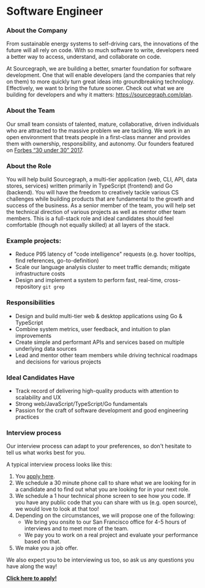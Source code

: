 # Software Engineer

### About the Company

From sustainable energy systems to self-driving cars, the innovations of the future will all rely on code. With so much software to write, developers need a better way to access, understand, and collaborate on code.

At Sourcegraph, we are building a better, smarter foundation for software development. One that will enable developers (and the companies that rely on them) to more quickly turn great ideas into groundbreaking technology. Effectively, we want to bring the future sooner.
Check out what we are building for developers and why it matters: https://sourcegraph.com/plan.

### About the Team

Our small team consists of talented, mature, collaborative, driven individuals who are attracted to the massive problem we are tackling. We work in an open environment that treats people in a first-class manner and provides them with ownership, responsibility, and autonomy.
Our founders featured on [Forbes “30 under 30” 2017](https://text.sourcegraph.com/sourcegraph-founders-featured-on-forbes-30-under-30-list-8ff9c9b6eb45#.weps4istp).

### About the Role

You will help build Sourcegraph, a multi-tier application (web, CLI, API, data stores, services) written primarily in TypeScript (frontend) and Go (backend). You will have the freedom to creatively tackle various CS challenges while building products that are fundamental to the growth and success of the business. As a senior member of the team, you will help set the technical direction of various projects as well as mentor other team members. This is a full-stack role and ideal candidates should feel comfortable (though not equally skilled) at all layers of the stack.

### Example projects:

* Reduce P95 latency of "code intelligence" requests (e.g. hover tooltips, find references, go-to-definition)
* Scale our language analysis cluster to meet traffic demands; mitigate infrastructure costs
* Design and implement a system to perform fast, real-time, cross-repository `git grep`

### Responsibilities

* Design and build multi-tier web & desktop applications using Go & TypeScript
* Combine system metrics, user feedback, and intuition to plan improvements
* Create simple and performant APIs and services based on multiple underlying data sources
* Lead and mentor other team members while driving technical roadmaps and decisions for various projects

### Ideal Candidates Have

* Track record of delivering high-quality products with attention to scalability and UX
* Strong web/JavaScript/TypeScript/Go fundamentals
* Passion for the craft of software development and good engineering practices

### Interview process

Our interview process can adapt to your preferences, so don't hesitate to tell us what works best for you.

A typical interview process looks like this:

1.  You [apply here](https://hire.withgoogle.com/public/jobs/sourcegraphcom/view/P_AAAAAADAAADP_pY7jAAAXU).
2.  We schedule a 30 minute phone call to share what we are looking for in a candidate and to find out what you are looking for in your next role.
3.  We schedule a 1 hour technical phone screen to see how you code. If you have any public code that you can share with us (e.g. open source), we would love to look at that too!
4.  Depending on the circumstances, we will propose one of the following:
    * We bring you onsite to our San Francisco office for 4-5 hours of interviews and to meet more of the team.
    * We pay you to work on a real project and evaluate your performance based on that.
5.  We make you a job offer.

We also expect you to be interviewing us too, so ask us any questions you have along the way!

**[Click here to apply!](https://hire.withgoogle.com/public/jobs/sourcegraphcom/view/P_AAAAAADAAADP_pY7jAAAXU)**
